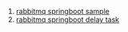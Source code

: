 1. [rabbitmq springboot sample](https://zhuanlan.zhihu.com/p/163790007)
2. [rabbitmq springboot delay task](https://blog.csdn.net/u011019141/article/details/110056762)
